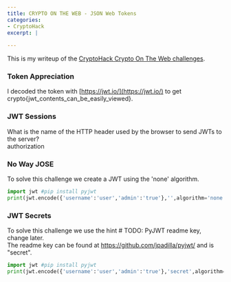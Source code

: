 ```yaml
---
title: CRYPTO ON THE WEB - JSON Web Tokens
categories:
- CryptoHack
excerpt: |
  
---
```


This is my writeup of the [CryptoHack Crypto On The Web challenges](https://cryptohack.org/challenges/web/).

### Token Appreciation

I decoded the token with [https://jwt.io/](https://jwt.io/) to get crypto{jwt_contents_can_be_easily_viewed}.


### JWT Sessions

What is the name of the HTTP header used by the browser to send JWTs to the server? <br>
authorization

### No Way JOSE

To solve this challenge we create a JWT using the 'none' algorithm. 

```python
import jwt #pip install pyjwt
print(jwt.encode({'username':'user','admin':'true'},'',algorithm='none'))
```

### JWT Secrets

To solve this challenge we use the hint # TODO: PyJWT readme key, change later. <br>
The readme key can be found at https://github.com/jpadilla/pyjwt/ and is "secret".

```python
import jwt #pip install pyjwt
print(jwt.encode({'username':'user','admin':'true'},'secret',algorithm='HS256'))
```

